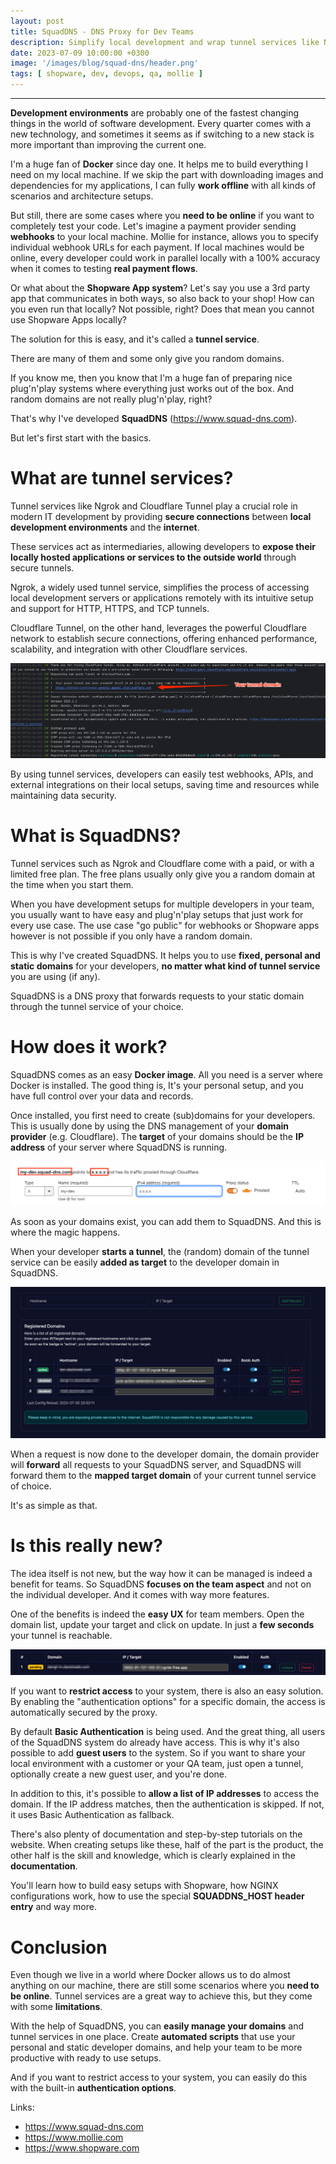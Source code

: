 ```yaml
---
layout: post
title: SquadDNS - DNS Proxy for Dev Teams
description: Simplify local development and wrap tunnel services like NGROK, Cloudflare, add Basic Auth and more
date: 2023-07-09 10:00:00 +0300
image: '/images/blog/squad-dns/header.png'
tags: [ shopware, dev, devops, qa, mollie ]
---
```



---


**Development environments** are probably one of the fastest changing things in the world of software development.
Every quarter comes with a new technology, and sometimes it seems as if switching to a new stack is more important than improving the current one.

I'm a huge fan of **Docker** since day one. It helps me to build everything I need on my local machine.
If we skip the part with downloading images and dependencies for my applications, I can fully **work offline** with all kinds of scenarios and architecture setups.

But still, there are some cases where you **need to be online** if you want to completely test your code. Let's imagine a payment provider sending **webhooks** to your local machine.
Mollie for instance, allows you to specify individual webhook URLs for each payment.
If local machines would be online, every developer could work in parallel locally with a 100% accuracy when it comes to testing **real payment flows**.

Or what about the **Shopware App system**?
Let's say you use a 3rd party app that communicates in both ways, so also back to your shop! How can you even run that locally? Not possible, right?
Does that mean you cannot use Shopware Apps locally?

The solution for this is easy, and it's called a **tunnel service**.

There are many of them and some only give you random domains.

If you know me, then you know that I'm a huge fan of preparing nice plug'n'play systems where everything just works out of the box.
And random domains are not really plug'n'play, right?

That's why I've developed **SquadDNS** (<a target="_blank" rel="noopener nofollow noreferrer" href="https://www.squad-dns.com">https://www.squad-dns.com</a>).

But let's first start with the basics.

# What are tunnel services?

Tunnel services like Ngrok and Cloudflare Tunnel play a crucial role in modern IT development by providing **secure connections** between **local development environments** and the **internet**.

These services act as intermediaries, allowing developers to **expose their locally hosted applications or services to the outside world** through secure tunnels.

Ngrok, a widely used tunnel service, simplifies the process of accessing local development servers or applications remotely with its intuitive setup and support
for HTTP, HTTPS, and TCP tunnels.

Cloudflare Tunnel, on the other hand, leverages the powerful Cloudflare network to establish secure connections, offering enhanced performance, scalability,
and integration with other Cloudflare services.

<div class="gallery-box">
    <div class="gallery">
        <img src="/images/blog/squad-dns/tunnel.png" loading="lazy" alt="" >
    </div>
</div>


By using tunnel services, developers can easily test webhooks, APIs, and external integrations on their local setups, saving time and resources while maintaining data security.

# What is SquadDNS?

Tunnel services such as Ngrok and Cloudflare come with a paid, or with a limited free plan.
The free plans usually only give you a random domain at the time when you start them.

When you have development setups for multiple developers in your team, you usually want to have easy and plug'n'play setups that just work for every use case.
The use case "go public" for webhooks or Shopware apps however is not possible if you only have a random domain.

This is why I've created SquadDNS.
It helps you to use **fixed, personal and static domains** for your developers, **no matter what kind of tunnel service** you are using (if any).

SquadDNS is a DNS proxy that forwards requests to your static domain through the tunnel service of your choice.

# How does it work?

SquadDNS comes as an easy **Docker image**.
All you need is a server where Docker is installed. The good thing is,
It's your personal setup, and you have full control over your data and records.

Once installed, you first need to create (sub)domains for your developers.
This is usually done by using the DNS management of your **domain provider** (e.g. Cloudflare).
The **target** of your domains should be the **IP address** of your server where SquadDNS is running.


<div class="gallery-box">
    <div class="gallery">
        <img src="/images/blog/squad-dns/cloudflare.png" loading="lazy" alt="" >
    </div>
</div>


As soon as your domains exist, you can add them to SquadDNS.
And this is where the magic happens.

When your developer **starts a tunnel**, the (random) domain of the tunnel service can be easily **added as target** to the developer domain in SquadDNS.

<div class="gallery-box">
    <div class="gallery">
        <img src="/images/blog/squad-dns/domains.png" loading="lazy" alt="" >
    </div>
</div>

When a request is now done to the developer domain, the domain provider will **forward** all requests to your SquadDNS server,
and SquadDNS will forward them to the **mapped target domain** of your current tunnel service of choice.

It's as simple as that.

# Is this really new?

The idea itself is not new, but the way how it can be managed is indeed a benefit for teams.
So SquadDNS **focuses on the team aspect** and not on the individual developer.
And it comes with way more features.

One of the benefits is indeed the **easy UX** for team members.
Open the domain list, update your target and click on update. In just a **few seconds** your tunnel is reachable.

<div class="gallery-box">
    <div class="gallery">
        <img src="/images/blog/squad-dns/update.png" loading="lazy" alt="" >
    </div>
</div>


If you want to **restrict access** to your system, there is also an easy solution.
By enabling the "authentication options" for a specific domain, the access is automatically secured by the proxy.

By default **Basic Authentication** is being used. And the great thing, all users of the SquadDNS system do already have access.
This is why it's also possible to add **guest users** to the system. So if you want to share your local environment with a customer or your QA team, just open a tunnel, optionally create
a new guest user, and you're done.

In addition to this, it's possible to **allow a list of IP addresses** to access the domain.
If the IP address matches, then the authentication is skipped. If not, it uses Basic Authentication as fallback.

There's also plenty of documentation and step-by-step tutorials on the website.
When creating setups like these, half of the part is the product, the other half is the skill and knowledge, which is clearly explained in the **documentation**.

You'll learn how to build easy setups with Shopware, how NGINX configurations work, how to use the special **SQUADDNS_HOST header entry** and way more.

# Conclusion

Even though we live in a world where Docker allows us to do almost anything on our machine, there are still some scenarios where you **need to be online**.
Tunnel services are a great way to achieve this, but they come with some **limitations**.

With the help of SquadDNS, you can **easily manage your domains** and tunnel services in one place.
Create **automated scripts** that use your personal and static developer domains, and help your team to be more productive with ready to use setups.

And if you want to restrict access to your system, you can easily do this with the built-in **authentication options**.

Links:

* <a target="_blank" rel="noopener nofollow noreferrer" href="https://www.squad-dns.com">https://www.squad-dns.com</a>
* <a target="_blank" rel="noopener nofollow noreferrer" href="https://www.mollie.com">https://www.mollie.com</a>
* <a target="_blank" rel="noopener nofollow noreferrer" href="https://www.shopware.com">https://www.shopware.com</a>
